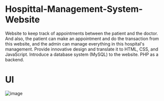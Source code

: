# Hospittal-Management-System-Website
Website to keep track of appointments between the patient and the doctor. And also, the patient can make an appointment and do the transaction from this website, and the admin can manage everything in this hospital's management.
Provide innovative design and translate it to HTML, CSS, and JavaScript.
Introduce a database system (MySQL) to the website.
PHP as a backend.

# UI
![image](https://github.com/Sekarlangitt/Hospittal-Management-System-Website/assets/134146217/90a3965a-105d-4b5b-82af-4a7c98c5d018)

